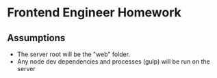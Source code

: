# Frontend Engineer Homework

## Assumptions
* The server root will be the "web" folder.
* Any node dev dependencies and processes (gulp) will be run on the server

